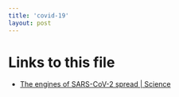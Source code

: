 ```yaml
---
title: 'covid-19'
layout: post
---
```




# Links to this file

- [The engines of SARS-CoV-2 spread | Science](/the_engines_of_sars_cov_2_spread_science)
